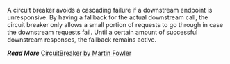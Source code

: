 A circuit breaker avoids a cascading failure if a downstream endpoint is unresponsive. By having a fallback for the actual downstream call, the circuit breaker only allows a small portion of requests to go through in case the downstream requests fail. Until a certain amount of successful downstream responses, the fallback remains active.


***Read More***
[CircuitBreaker by Martin Fowler](https://martinfowler.com/bliki/CircuitBreaker.html)

